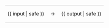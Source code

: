 <table>
<tr>
  <td>

{{ input | safe }}
  </td>
  <td>&nbsp;→&nbsp;</td>
  <td>

{{ output | safe }}
  </td>
</tr>
</table>